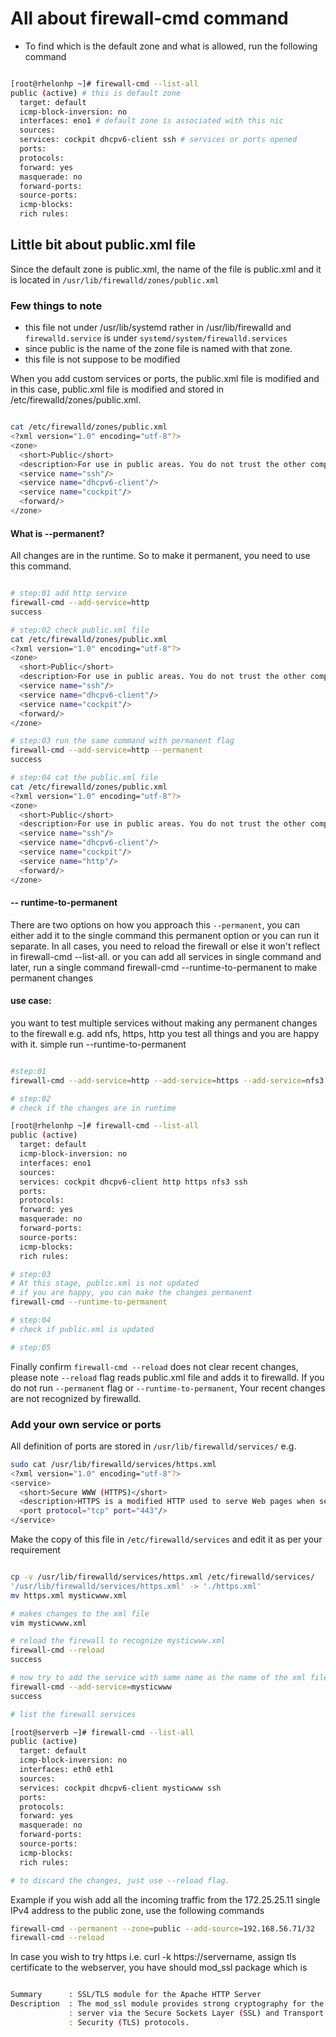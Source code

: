# All about firewall-cmd command

- To find which is the default zone and what is allowed, run the following command

```bash

[root@rhelonhp ~]# firewall-cmd --list-all
public (active) # this is default zone
  target: default
  icmp-block-inversion: no
  interfaces: eno1 # default zone is associated with this nic
  sources: 
  services: cockpit dhcpv6-client ssh # services or ports opened
  ports: 
  protocols: 
  forward: yes
  masquerade: no
  forward-ports: 
  source-ports: 
  icmp-blocks: 
  rich rules: 
```

## Little bit about public.xml file

Since the default zone is public.xml, the name of the file is public.xml and it is located in `/usr/lib/firewalld/zones/public.xml`

### Few things to note

- this file not under /usr/lib/systemd rather in /usr/lib/firewalld and `firewalld.service` is under `systemd/system/firewalld.services`
- since public is the name of the zone file is named with that zone.
- this file is not suppose to be modified

When you add custom services or ports, the public.xml file is modified and in this case, public.xml file is modified and stored in /etc/firewalld/zones/public.xml. 


```bash

cat /etc/firewalld/zones/public.xml
<?xml version="1.0" encoding="utf-8"?>
<zone>
  <short>Public</short>
  <description>For use in public areas. You do not trust the other computers on networks to not harm your computer. Only selected incoming connections are accepted.</description>
  <service name="ssh"/>
  <service name="dhcpv6-client"/>
  <service name="cockpit"/>
  <forward/>
</zone>
```

#### What is --permanent?

All changes are in the runtime. So to make it permanent, you need to use this command.

```bash

# step:01 add http service
firewall-cmd --add-service=http 
success

# step:02 check public.xml file
cat /etc/firewalld/zones/public.xml
<?xml version="1.0" encoding="utf-8"?>
<zone>
  <short>Public</short>
  <description>For use in public areas. You do not trust the other computers on networks to not harm your computer. Only selected incoming connections are accepted.</description>
  <service name="ssh"/>
  <service name="dhcpv6-client"/>
  <service name="cockpit"/>
  <forward/>
</zone>

# step:03 run the same command with permanent flag
firewall-cmd --add-service=http --permanent 
success

# step:04 cat the public.xml file
cat /etc/firewalld/zones/public.xml
<?xml version="1.0" encoding="utf-8"?>
<zone>
  <short>Public</short>
  <description>For use in public areas. You do not trust the other computers on networks to not harm your computer. Only selected incoming connections are accepted.</description>
  <service name="ssh"/>
  <service name="dhcpv6-client"/>
  <service name="cockpit"/>
  <service name="http"/>
  <forward/>
</zone>

```

#### -- runtime-to-permanent

There are two options on how you approach this `--permanent`, you can either add it to the single command this permanent option or you can run it separate.
In all cases, you need to reload the firewall or else it won't reflect in firewall-cmd --list-all.
or you can add all services in single command and later, run a single command firewall-cmd --runtime-to-permanent to make permanent changes

#### use case:

you want to test multiple services without making any permanent changes to the firewall e.g. add nfs, https, http
you test all things and you are happy with it.
simple run --runtime-to-permanent

```bash

#step:01
firewall-cmd --add-service=http --add-service=https --add-service=nfs3

# step:02
# check if the changes are in runtime

[root@rhelonhp ~]# firewall-cmd --list-all
public (active)
  target: default
  icmp-block-inversion: no
  interfaces: eno1
  sources: 
  services: cockpit dhcpv6-client http https nfs3 ssh
  ports: 
  protocols: 
  forward: yes
  masquerade: no
  forward-ports: 
  source-ports: 
  icmp-blocks: 
  rich rules: 

# step:03
# At this stage, public.xml is not updated
# if you are happy, you can make the changes permanent
firewall-cmd --runtime-to-permanent

# step:04
# check if public.xml is updated

# step:05 

```

Finally confirm `firewall-cmd --reload` does not clear recent changes, please note `--reload` flag reads public.xml file and adds it to firewalld. If you do not run `--permanent` flag or `--runtime-to-permanent`, Your recent changes are not recognized by firewalld.

### Add your own service or ports

All definition of ports are stored in `/usr/lib/firewalld/services/` e.g.

```bash
sudo cat /usr/lib/firewalld/services/https.xml
<?xml version="1.0" encoding="utf-8"?>
<service>
  <short>Secure WWW (HTTPS)</short>
  <description>HTTPS is a modified HTTP used to serve Web pages when security is important. Examples are sites that require logins like stores or web mail. This option is not required for viewing pages locally or developing Web pages. You need the httpd package installed for this option to be useful.</description>
  <port protocol="tcp" port="443"/>
</service>
```

Make the copy of this file in `/etc/firewalld/services` and edit it as per your requirement

```bash

cp -v /usr/lib/firewalld/services/https.xml /etc/firewalld/services/
'/usr/lib/firewalld/services/https.xml' -> './https.xml'
mv https.xml mysticwww.xml

# makes changes to the xml file
vim mysticwww.xml

# reload the firewall to recognize mysticwww.xml
firewall-cmd --reload
success

# now try to add the service with same name as the name of the xml file
firewall-cmd --add-service=mysticwww
success

# list the firewall services

[root@serverb ~]# firewall-cmd --list-all
public (active)
  target: default
  icmp-block-inversion: no
  interfaces: eth0 eth1
  sources:
  services: cockpit dhcpv6-client mysticwww ssh
  ports:
  protocols:
  forward: yes
  masquerade: no
  forward-ports:
  source-ports:
  icmp-blocks:
  rich rules:

# to discard the changes, just use --reload flag.

```

Example if you wish add all the incoming traffic from the 172.25.25.11 single IPv4 address to the public zone, use the following commands

```bash
firewall-cmd --permanent --zone=public --add-source=192.168.56.71/32
firewall-cmd --reload
```

In case you wish to try https i.e. curl -k https://servername, assign tls certificate to the webserver, you have should mod_ssl package which is 

```bash

Summary      : SSL/TLS module for the Apache HTTP Server
Description  : The mod_ssl module provides strong cryptography for the Apache HTTP
             : server via the Secure Sockets Layer (SSL) and Transport Layer
             : Security (TLS) protocols.
```

